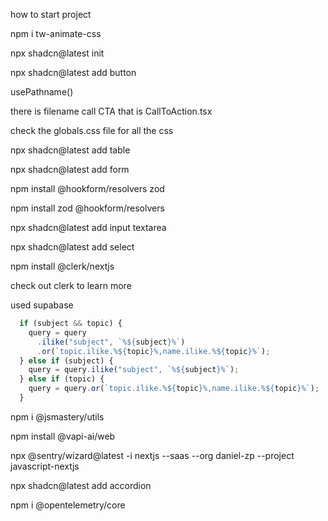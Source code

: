 how to start project

npm i tw-animate-css

npx shadcn@latest init

npx shadcn@latest add button

usePathname()

there is filename call CTA that is CallToAction.tsx

check the globals.css file for all the css

npx shadcn@latest add table

npx shadcn@latest add form

npm install @hookform/resolvers zod

npm install zod @hookform/resolvers

npx shadcn@latest add input textarea

npx shadcn@latest add select

npm install @clerk/nextjs

check out clerk to learn more

used supabase

```js
  if (subject && topic) {
    query = query
      .ilike("subject", `%${subject}%`)
      .or(`topic.ilike.%${topic}%,name.ilike.%${topic}%`);
  } else if (subject) {
    query = query.ilike("subject", `%${subject}%`);
  } else if (topic) {
    query = query.or(`topic.ilike.%${topic}%,name.ilike.%${topic}%`);
  }
```

npm i @jsmastery/utils

npm install @vapi-ai/web

npx @sentry/wizard@latest -i nextjs --saas --org daniel-zp --project javascript-nextjs

npx shadcn@latest add accordion

npm i @opentelemetry/core